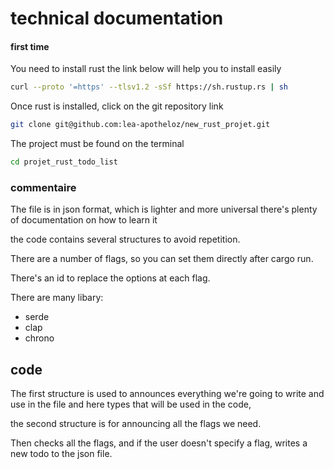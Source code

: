 # technical documentation

#### first time

You need to install rust the link below will help you to install easily
```bash
curl --proto '=https' --tlsv1.2 -sSf https://sh.rustup.rs | sh
  ```

Once rust is installed, click on the git repository link 
``` bash
git clone git@github.com:lea-apotheloz/new_rust_projet.git
```
The project must be found on the terminal
```bash
cd projet_rust_todo_list
```
### commentaire

 The file is in json format, which is lighter and more universal 
 there's plenty of documentation on how to learn it 


the code contains several structures to avoid repetition.


 There are a number of flags, so you can set them directly after cargo run.


 There's an id to replace the options at each flag.

 There are many libary:

 - serde
 - clap
 - chrono 

## code 
The first structure is used to announces everything we're going to write and use in the file and here types that will be used in the code,

 the second structure is for announcing all the flags we need. 

 Then checks all the flags, and if the user doesn't specify a flag, writes a new todo to the json file.
 


